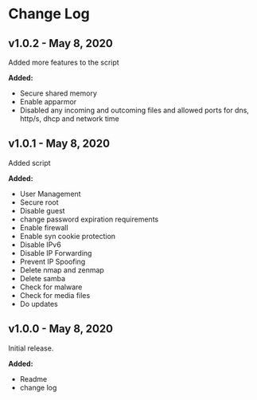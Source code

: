 # Change Log


## v1.0.2 - May 8, 2020

Added more features to the script


**Added:**
- Secure shared memory
- Enable apparmor
- Disabled any incoming and outcoming files and allowed ports for dns,     http/s, dhcp and network time

## v1.0.1 - May 8, 2020

Added script


**Added:**
- User Management
- Secure root
- Disable guest
- change password expiration requirements
- Enable firewall
- Enable syn cookie protection
- Disable IPv6
- Disable IP Forwarding
- Prevent IP Spoofing
- Delete nmap and zenmap
- Delete samba
- Check for malware
- Check for media files
- Do updates

## v1.0.0 - May 8, 2020

Initial release.


**Added:**
- Readme
- change log
